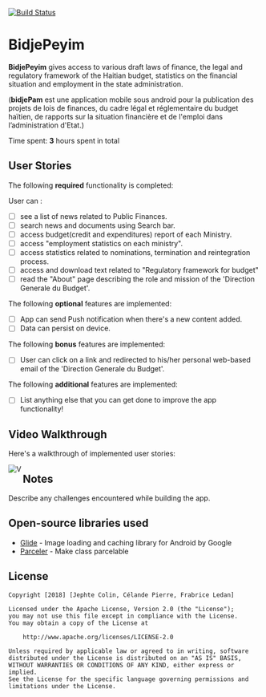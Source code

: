 [![Build Status](https://travis-ci.org/CECOFA/BidjePeyim.svg?branch=develop)](https://travis-ci.org/CECOFA/BidjePeyim)

# BidjePeyim

**BidjePeyim** gives access to various draft laws of finance, the legal and regulatory framework of the Haitian budget, statistics on the financial situation and employment in the state administration.

(**bidjePam** est une application mobile sous android pour la publication des projets de lois de finances, du cadre légal et réglementaire du budget haïtien, de rapports sur la situation financière et de l'emploi dans l’administration d'Etat.)


Time spent: **3** hours spent in total

## User Stories

The following **required** functionality is completed:

User can : 

* [ ] see a list of news related to Public Finances.
* [ ] search news and documents using Search bar.
* [ ] access budget(credit and expenditures) report of each Ministry.
* [ ] access "employment statistics on each ministry".
* [ ] access statistics related to nominations, termination and reintegration process.
* [ ] access and download text related to "Regulatory framework for budget"
* [ ] read the "About" page describing the role and mission of the 'Direction Generale du Budget'.

The following **optional** features are implemented:

* [ ] App can send Push notification when there's a new content added.
* [ ] Data can persist on device.

The following **bonus** features are implemented: 

* [ ]	User can click on a link and redirected to his/her personal web-based email of the 'Direction Generale du Budget'.

The following **additional** features are implemented:

* [ ] List anything else that you can get done to improve the app functionality!
 

## Video Walkthrough

Here's a walkthrough of implemented user stories:

<img align = "left" src='https://user-images.githubusercontent.com/22782294/43683491-c2064efc-9841-11e8-881f-4783477a8ae9.png' title='I' width='' alt='' />
<img align = "left" src='https://user-images.githubusercontent.com/22782294/43683582-d4e35432-9843-11e8-85ea-a10dc55f68b4.png' title='II' width='' alt='' />
<img align = "left" src='https://user-images.githubusercontent.com/22782294/43683493-c359d8c8-9841-11e8-9cfc-6886b17b374b.png' title='III' width='' alt='V' />


## Notes

Describe any challenges encountered while building the app.

## Open-source libraries used

- [Glide](https://github.com/bumptech/glide) - Image loading and caching library for Android by Google
- [Parceler](https://github.com/johncarl81/parceler) - Make class parcelable

## License

    Copyright [2018] [Jephte Colin, Célande Pierre, Frabrice Ledan]

    Licensed under the Apache License, Version 2.0 (the "License");
    you may not use this file except in compliance with the License.
    You may obtain a copy of the License at

        http://www.apache.org/licenses/LICENSE-2.0

    Unless required by applicable law or agreed to in writing, software
    distributed under the License is distributed on an "AS IS" BASIS,
    WITHOUT WARRANTIES OR CONDITIONS OF ANY KIND, either express or implied.
    See the License for the specific language governing permissions and
    limitations under the License.
